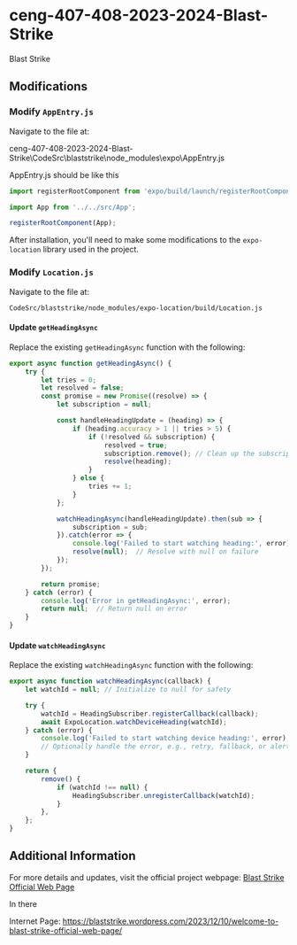 # ceng-407-408-2023-2024-Blast-Strike
Blast Strike


## Modifications

### Modify `AppEntry.js`

Navigate to the file at:

ceng-407-408-2023-2024-Blast-Strike\CodeSrc\blaststrike\node_modules\expo\AppEntry.js

AppEntry.js should be like this

```javascript
import registerRootComponent from 'expo/build/launch/registerRootComponent';

import App from '../../src/App';

registerRootComponent(App);
```


After installation, you'll need to make some modifications to the `expo-location` library used in the project.

### Modify `Location.js`

Navigate to the file at:
```
CodeSrc/blaststrike/node_modules/expo-location/build/Location.js
```

#### Update `getHeadingAsync`

Replace the existing `getHeadingAsync` function with the following:

```javascript
export async function getHeadingAsync() {
    try {
        let tries = 0;
        let resolved = false;
        const promise = new Promise((resolve) => {
            let subscription = null;

            const handleHeadingUpdate = (heading) => {
                if (heading.accuracy > 1 || tries > 5) {
                    if (!resolved && subscription) {
                        resolved = true;
                        subscription.remove(); // Clean up the subscription
                        resolve(heading);
                    }
                } else {
                    tries += 1;
                }
            };

            watchHeadingAsync(handleHeadingUpdate).then(sub => {
                subscription = sub;
            }).catch(error => {
                console.log('Failed to start watching heading:', error);
                resolve(null);  // Resolve with null on failure
            });
        });

        return promise;
    } catch (error) {
        console.log('Error in getHeadingAsync:', error);
        return null;  // Return null on error
    }
}
```

#### Update `watchHeadingAsync`

Replace the existing `watchHeadingAsync` function with the following:

```javascript
export async function watchHeadingAsync(callback) {
    let watchId = null; // Initialize to null for safety

    try {
        watchId = HeadingSubscriber.registerCallback(callback);
        await ExpoLocation.watchDeviceHeading(watchId);
    } catch (error) {
        console.log('Failed to start watching device heading:', error);
        // Optionally handle the error, e.g., retry, fallback, or alert the user
    }

    return {
        remove() {
            if (watchId !== null) {
                HeadingSubscriber.unregisterCallback(watchId);
            }
        },
    };
}
```








## Additional Information

For more details and updates, visit the official project webpage:
[Blast Strike Official Web Page](https://blaststrike.wordpress.com/2023/12/10/welcome-to-blast-strike-official-web-page/)


In there 

Internet Page: https://blaststrike.wordpress.com/2023/12/10/welcome-to-blast-strike-official-web-page/
